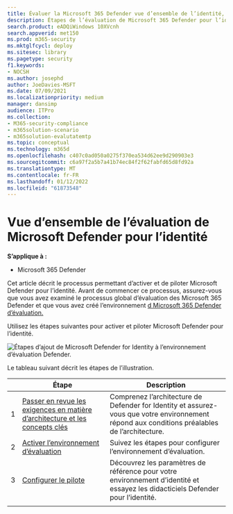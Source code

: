 ```yaml
---
title: Évaluer la Microsoft 365 Defender vue d’ensemble de l’identité, configurer l’évaluation
description: Étapes de l’évaluation de Microsoft 365 Defender pour l’identité, y compris les exigences, l’activation ou l’activation de l’évaluation et la mise en place du pilote ou du test.
search.product: eADQiWindows 10XVcnh
search.appverid: met150
ms.prod: m365-security
ms.mktglfcycl: deploy
ms.sitesec: library
ms.pagetype: security
f1.keywords:
- NOCSH
ms.author: josephd
author: JoeDavies-MSFT
ms.date: 07/09/2021
ms.localizationpriority: medium
manager: dansimp
audience: ITPro
ms.collection:
- M365-security-compliance
- m365solution-scenario
- m365solution-evalutatemtp
ms.topic: conceptual
ms.technology: m365d
ms.openlocfilehash: c407c0ad050a0275f370ea534d62ee9d290903e3
ms.sourcegitcommit: c6a97f2a5b7a41b74ec84f2f62fabfd65d8fd92a
ms.translationtype: MT
ms.contentlocale: fr-FR
ms.lasthandoff: 01/12/2022
ms.locfileid: "61873548"
---
```

# <a name="evaluate-microsoft-defender-for-identity-overview"></a>Vue d’ensemble de l’évaluation de Microsoft Defender pour l’identité


**S’applique à :**
- Microsoft 365 Defender

Cet article décrit le processus permettant d’activer et de piloter Microsoft Defender pour l’identité. Avant de commencer ce processus, assurez-vous [](eval-overview.md) que vous avez examiné le processus global d’évaluation des Microsoft 365 Defender et que vous avez créé l’environnement [d Microsoft 365 Defender d’évaluation.](eval-create-eval-environment.md) 
<br>

Utilisez les étapes suivantes pour activer et piloter Microsoft Defender pour l’identité.

![Étapes d’ajout de Microsoft Defender for Identity à l’environnement d’évaluation Defender.](../../media/defender/m365-defender-identity-eval-steps.png)

Le tableau suivant décrit les étapes de l’illustration.

| |Étape  |Description  |
|---------|---------|---------|
|1|[Passer en revue les exigences en matière d’architecture et les concepts clés](eval-defender-identity-architecture.md)    | Comprenez l’architecture de Defender for Identity et assurez-vous que votre environnement répond aux conditions préalables de l’architecture.       |
|2|[Activer l’environnement d’évaluation](eval-defender-identity-enable-eval.md)     |   Suivez les étapes pour configurer l’environnement d’évaluation.      |
|3|[Configurer le pilote](eval-defender-identity-pilot.md)     |   Découvrez les paramètres de référence pour votre environnement d’identité et essayez les didacticiels Defender pour l’identité.     |
||||

